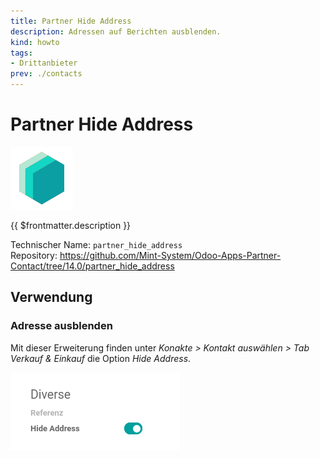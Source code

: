 ```yaml
---
title: Partner Hide Address
description: Adressen auf Berichten ausblenden.
kind: howto
tags:
- Drittanbieter
prev: ./contacts
---
```

# Partner Hide Address
![](attachments/icons_odoo_mint_system.png)

{{ $frontmatter.description }}

Technischer Name: `partner_hide_address`\
Repository: <https://github.com/Mint-System/Odoo-Apps-Partner-Contact/tree/14.0/partner_hide_address>

## Verwendung

### Adresse ausblenden

Mit dieser Erweiterung finden unter *Konakte > Kontakt auswählen > Tab Verkauf & Einkauf* die Option *Hide Address*.

![](attachments/Partner%20Hide%20Address.png)